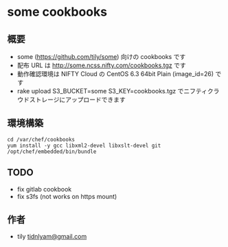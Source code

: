 # some cookbooks

## 概要

 * some (https://github.com/tily/some) 向けの cookbooks です
 * 配布 URL は http://some.ncss.nifty.com/cookbooks.tgz です
 * 動作確認環境は NIFTY Cloud の CentOS 6.3 64bit Plain (image_id=26) です
 * rake upload S3_BUCKET=some S3_KEY=cookbooks.tgz でニフティクラウドストレージにアップロードできます

## 環境構築

	cd /var/chef/cookbooks
	yum install -y gcc libxml2-devel libxslt-devel git
	/opt/chef/embedded/bin/bundle

## TODO

 * fix gitlab cookbook
 * fix s3fs (not works on https mount)

## 作者

 * tily <tidnlyam@gmail.com>
